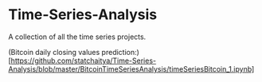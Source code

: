 # Time-Series-Analysis
A collection of all the time series projects.

(Bitcoin daily closing values prediction:)[https://github.com/statchaitya/Time-Series-Analysis/blob/master/BitcoinTimeSeriesAnalysis/timeSeriesBitcoin_1.ipynb]
